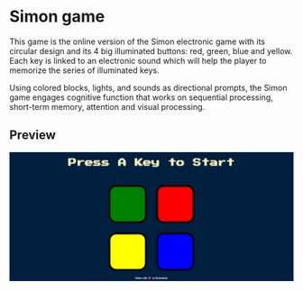 # Simon game

This game is the online version of the Simon electronic game with its circular design and its 4 big illuminated buttons: red, green, blue and yellow. Each key is linked to an electronic sound which will help the player to memorize the series of illuminated keys.


Using colored blocks, lights, and sounds as directional prompts, the Simon game engages cognitive function that works on sequential processing, short-term memory, attention and visual processing.

## Preview
<img src="preview.png" alt="preview image">

